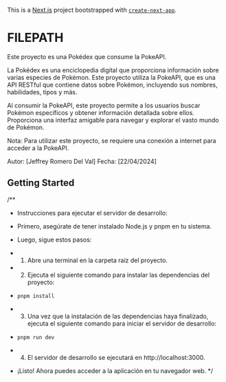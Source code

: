 This is a [Next.js](https://nextjs.org/) project bootstrapped with [`create-next-app`](https://github.com/vercel/next.js/tree/canary/packages/create-next-app).

# FILEPATH


Este proyecto es una Pokédex que consume la PokeAPI.

La Pokédex es una enciclopedia digital que proporciona información sobre varias especies de Pokémon. Este proyecto utiliza la PokeAPI, que es una API RESTful que contiene datos sobre Pokémon, incluyendo sus nombres, habilidades, tipos y más.

Al consumir la PokeAPI, este proyecto permite a los usuarios buscar Pokémon específicos y obtener información detallada sobre ellos. Proporciona una interfaz amigable para navegar y explorar el vasto mundo de Pokémon.

Nota: Para utilizar este proyecto, se requiere una conexión a internet para acceder a la PokeAPI.

Autor: [Jeffrey Romero Del Val]
Fecha: [22/04/2024]


## Getting Started
/**
 * Instrucciones para ejecutar el servidor de desarrollo:
 
 * Primero, asegúrate de tener instalado Node.js y pnpm en tu sistema.
 
 * Luego, sigue estos pasos:
 
 * 1. Abre una terminal en la carpeta raíz del proyecto.
 * 2. Ejecuta el siguiente comando para instalar las dependencias del proyecto:
 *    `pnpm install`
 * 3. Una vez que la instalación de las dependencias haya finalizado, ejecuta el siguiente comando para iniciar el servidor de desarrollo:
 *    `pnpm run dev`
 * 4. El servidor de desarrollo se ejecutará en http://localhost:3000.
 * ¡Listo! Ahora puedes acceder a la aplicación en tu navegador web.
 */

